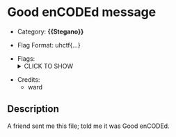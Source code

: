 # Good enCODEd message

<!-- crypto, forensics, osint, reversing, stegano, websec, misc -->
* Category: **{{Stegano}}**

<!-- * "uhctf{...}": must match regex "uhctf{([a-z0-9]+-)*[0-9a-f]{6}}" -->
<!-- * "free-form": anything goes, mention in description what to look for -->
* Flag Format: uhctf{…}

<!-- {{FLAG_TYPE}} can be "static" or "regex" -->
* Flags: <details><summary>CLICK TO SHOW</summary><ul><ul>
<li>static: <code>uhctf{hello_printing_384493}</code></li>
</ul></ul></details>

* Credits:
	* ward

## Description

A friend sent me this file; told me it was Good enCODEd.
